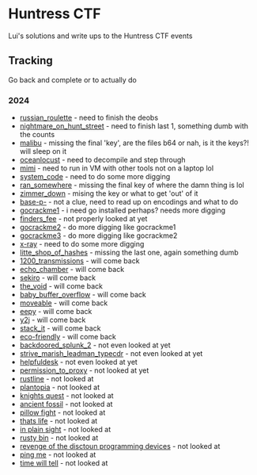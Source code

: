 # Huntress CTF

Lui's solutions and write ups to the Huntress CTF events

## Tracking

Go back and complete or to actually do

### 2024

- [russian_roulette](2024/russian_roulette/) - need to finish the deobs
- [nightmare_on_hunt_street](2024/nightmare_on_hunt_street/) - need to finish last 1, something dumb with the counts
- [malibu](2024/malibu/) - missing the final 'key', are the files b64 or nah, is it the keys?! will sleep on it
- [oceanlocust](2024/oceanlocust/) - need to decompile and step through
- [mimi](2024/mimi/) - need to run in VM with other tools not on a laptop lol
- [system_code](2024/system_code.md) - need to do some more digging
- [ran_somewhere](2024/ran_somewhere/) - missing the final key of where the damn thing is lol
- [zimmer_down](2024/zimmer_down/) - mising the key or what to get 'out' of it
- [base-p-](2024/base-p-/) - not a clue, need to read up on encodings and what to do
- [gocrackme1](2024/gocrackme1/) - i need go installed perhaps? needs more digging
- [finders_fee](2024/finders_fee.md) - not properly looked at yet
- [gocrackme2](2024/gocrackme2/) - do more digging like gocrackme1
- [gocrackme3](2024/gocrackme3/) - do more digging like gocrackme2
- [x-ray](2024/xray/) - need to do some more digging
- [litte_shop_of_hashes](2024/little_shop_of_hashes/) - missing the last one, again something dumb
- [1200_transmissions](2024/1200_transmissions/) - will come back
- [echo_chamber](2024/echo_chamber/) - will come back
- [sekiro](2024/sekiro.md) - will come back
- [the_void](2024/the_void.md) - will come back
- [baby_buffer_overflow](2024/baby_buffer_overflow/) - will come back
- [moveable](2024/MOVEable/) - will come back
- [eepy](2024/eepy/) - will come back
- [y2j]() - will come back
- [stack_it]() - will come back
- [eco-friendly]() - will come back
- [backdoored_splunk_2](2024/backdoored_splunk_2/) - not even looked at yet
- [strive_marish_leadman_typecdr](2024/strive_marish_leadman_typecdr.md) - not even looked at yet
- [helpfuldesk](2024/helpfuldesk.md) - not even looked at yet
- [permission_to_proxy](2024/permission_to_proxy.md) - not looked at yet
- [rustline]() - not looked at
- [plantopia]() - not looked at
- [knights quest]() - not looked at
- [ancient fossil]() - not looked at
- [pillow fight]() - not looked at
- [thats life]() - not looked at
- [in plain sight]() - not looked at
- [rusty bin]() - not looked at
- [revenge of the disctoun programming devices]() - not looked at
- [ping me]() - not looked at
- [time will tell]() - not looked at

